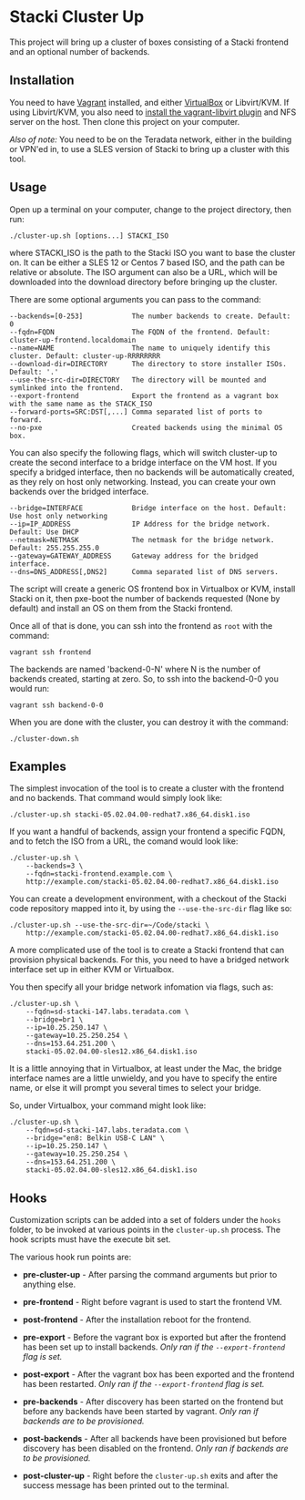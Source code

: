 # Stacki Cluster Up

This project will bring up a cluster of boxes consisting of a Stacki frontend and an optional number of backends.

## Installation

You need to have [Vagrant](https://www.vagrantup.com/) installed, and either
[VirtualBox](https://www.virtualbox.org/) or Libvirt/KVM. If using Libvirt/KVM, you also need to
[install the vagrant-libvirt plugin](https://github.com/vagrant-libvirt/vagrant-libvirt#installation)
and NFS server on the host. Then clone this project on your computer.

*Also of note:* You need to be on the Teradata network, either in the building or VPN'ed in, to use a SLES version of Stacki to bring up a cluster with this tool.

## Usage
Open up a terminal on your computer, change to the project directory, then run:

    ./cluster-up.sh [options...] STACKI_ISO

where STACKI_ISO is the path to the Stacki ISO you want to base the cluster on.
It can be either a SLES 12 or Centos 7 based ISO, and the path can be relative
or absolute. The ISO argument can also be a URL, which will be downloaded into
the download directory before bringing up the cluster.

There are some optional arguments you can pass to the command:

    --backends=[0-253]            The number backends to create. Default: 0
    --fqdn=FQDN                   The FQDN of the frontend. Default: cluster-up-frontend.localdomain
    --name=NAME                   The name to uniquely identify this cluster. Default: cluster-up-RRRRRRRR
    --download-dir=DIRECTORY      The directory to store installer ISOs. Default: '.'
    --use-the-src-dir=DIRECTORY   The directory will be mounted and symlinked into the frontend.
    --export-frontend             Export the frontend as a vagrant box with the same name as the STACK_ISO
    --forward-ports=SRC:DST[,...] Comma separated list of ports to forward.
    --no-pxe                      Created backends using the minimal OS box.

You can also specify the following flags, which will switch cluster-up to create
the second interface to a bridge interface on the VM host. If you specify a bridged
interface, then no backends will be automatically created, as they rely on host only
networking. Instead, you can create your own backends over the bridged interface.

    --bridge=INTERFACE            Bridge interface on the host. Default: Use host only networking
    --ip=IP_ADDRESS               IP Address for the bridge network. Default: Use DHCP
    --netmask=NETMASK             The netmask for the bridge network. Default: 255.255.255.0
    --gateway=GATEWAY_ADDRESS     Gateway address for the bridged interface.
    --dns=DNS_ADDRESS[,DNS2]      Comma separated list of DNS servers.

The script will create a generic OS frontend box in Virtualbox or KVM, install
Stacki on it, then pxe-boot the number of backends requested (None by default) and
install an OS on them from the Stacki frontend.

Once all of that is done, you can ssh into the frontend as `root` with the command:

    vagrant ssh frontend

The backends are named 'backend-0-N' where N is the number of backends
created, starting at zero. So, to ssh into the backend-0-0 you would run:

    vagrant ssh backend-0-0

When you are done with the cluster, you can destroy it with the command:

    ./cluster-down.sh

## Examples
The simplest invocation of the tool is to create a cluster with the frontend
and no backends. That command would simply look like:

    ./cluster-up.sh stacki-05.02.04.00-redhat7.x86_64.disk1.iso

If you want a handful of backends, assign your frontend a specific FQDN, and to
fetch the ISO from a URL, the comand would look like:

    ./cluster-up.sh \
        --backends=3 \
        --fqdn=stacki-frontend.example.com \
        http://example.com/stacki-05.02.04.00-redhat7.x86_64.disk1.iso

You can create a development environment, with a checkout of the Stacki code
repository mapped into it, by using the `--use-the-src-dir` flag like so:

    ./cluster-up.sh --use-the-src-dir=~/Code/stacki \
        http://example.com/stacki-05.02.04.00-redhat7.x86_64.disk1.iso

A more complicated use of the tool is to create a Stacki frontend that can
provision physical backends. For this, you need to have a bridged network
interface set up in either KVM or Virtualbox.

You then specify all your
bridge network infomation via flags, such as:

    ./cluster-up.sh \
        --fqdn=sd-stacki-147.labs.teradata.com \
        --bridge=br1 \
        --ip=10.25.250.147 \
        --gateway=10.25.250.254 \
        --dns=153.64.251.200 \
        stacki-05.02.04.00-sles12.x86_64.disk1.iso

It is a little annoying that in Virtualbox, at least under the Mac, the bridge
interface names are a little unwieldy, and you have to specify the entire name,
or else it will prompt you several times to select your bridge.

So, under Virtualbox, your command might look like:

    ./cluster-up.sh \
        --fqdn=sd-stacki-147.labs.teradata.com \
        --bridge="en8: Belkin USB-C LAN" \
        --ip=10.25.250.147 \
        --gateway=10.25.250.254 \
        --dns=153.64.251.200 \
        stacki-05.02.04.00-sles12.x86_64.disk1.iso

## Hooks
Customization scripts can be added into a set of folders under the `hooks` folder, to be
invoked at various points in the `cluster-up.sh` process. The hook scripts must have the
execute bit set.

The various hook run points are:
- **pre-cluster-up** - After parsing the command arguments but prior to anything else.

- **pre-frontend** - Right before vagrant is used to start the frontend VM.

- **post-frontend** - After the installation reboot for the frontend.

- **pre-export** - Before the vagrant box is exported but after the frontend has been set
up to install backends. _Only ran if the `--export-frontend` flag is set._

- **post-export** - After the vagrant box has been exported and the frontend has been
restarted. _Only ran if the `--export-frontend` flag is set._

- **pre-backends** - After discovery has been started on the frontend but before any backends
have been started by vagrant. _Only ran if backends are to be provisioned._

- **post-backends** - After all backends have been provisioned but before discovery has been
disabled on the frontend. _Only ran if backends are to be provisioned._

- **post-cluster-up** - Right before the `cluster-up.sh` exits and after the success message
has been printed out to the terminal.
